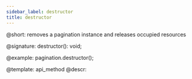 ```yaml
---
sidebar_label: destructor
title: destructor
---
```


@short: removes a pagination instance and releases occupied resources

@signature: destructor(): void;


@example:
pagination.destructor();


@template: api_method
@descr:


